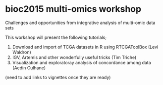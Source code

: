 # bioc2015 multi-omics workshop
Challenges and opportunities from integrative analysis of multi-omic data sets


This workshop will present the following tutorials;

1. Download and import of TCGA datasets in R using RTCGAToolBox  (Levi Waldron)
2. IGV, Artemis and other wonderfully useful tricks (Tim Triche)
3. Visualization and exploratoray analysis of concordance among data (Aedin Culhane)

(need to add links to vignettes once they are ready)
